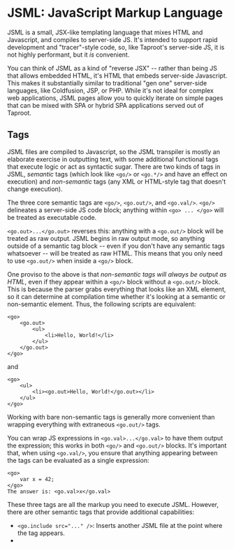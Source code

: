 # JSML: JavaScript Markup Language

JSML is a small, JSX-like templating language that mixes HTML and Javascript, and compiles to server-side JS. It's
intended to support rapid development and "tracer"-style code, so, like Taproot's server-side JS, it is not highly
performant, but it *is* convenient.

You can think of JSML as a kind of "reverse JSX" -- rather than being JS that allows embedded HTML, it's HTML that 
embeds server-side Javascript. This makes it substantially similar to traditional "gen one" server-side languages, like 
Coldfusion, JSP, or PHP. While it's not ideal for complex web applications, JSML pages allow you to quickly iterate on 
simple pages that can be mixed with SPA or hybrid SPA applications served out of Taproot.

## Tags
JSML files are compiled to Javascript, so the JSML transpiler is mostly an elaborate exercise in outputting text, with 
some additional functional tags that execute logic or act as syntactic sugar. There are two kinds of tags in JSML, 
*semantic* tags (which look like `<go/>` or `<go.*/>` and have an effect on execution) and *non-semantic* tags (any XML or HTML-style tag that doesn't change 
execution).

The three core semantic tags are `<go/>`, `<go.out/>`, and `<go.val/>`. `<go/>` delineates a server-side JS code block; 
anything within `<go> ... </go>` will be treated as executable code. 

`<go.out>...</go.out>` reverses this: anything 
with a `<go.out/>` block will be treated as raw output. JSML begins in raw output mode, so anything outside of a 
semantic tag block -- even if you don't have any semantic tags whatsoever -- will be treated as raw HTML. This means that 
you only need to use `<go.out/>` when inside a `<go/>` block.

One proviso to the above is that *non-semantic tags will always be output as HTML*, even if they appear within a `<go/>` 
block without a `<go.out/>` block. This is because the parser grabs everything that looks like an XML element, so it can 
determine at compilation time whether it's looking at a semantic or non-semantic element. Thus, the following scripts are 
equivalent:

~~~
<go>
    <go.out>
        <ul>
            <li>Hello, World!</li>
        </ul>
    </go.out>
</go>
~~~
and
~~~
<go>
    <ul>
        <li><go.out>Hello, World!</go.out></li>
    </ul>
</go>
~~~

Working with bare non-semantic tags is generally more convenient than wrapping everything with extraneous `<go.out/>` 
tags.

You can wrap JS expressions in `<go.val>...</go.val>` to have them output the expression; this works in both `<go/>` and 
`<go.out/>` blocks. It's important that, when using `<go.val/>`, you ensure that anything appearing between the tags can 
be evaluated as a single expression:

~~~
<go>
    var x = 42;
</go>
The answer is: <go.val>x</go.val>
~~~

These three tags are all the markup you need to execute JSML. However, there are other semantic tags that provide 
additional capabilities:

- `<go.include src="..." />`: Inserts another JSML file at the point where the tag appears.
- 